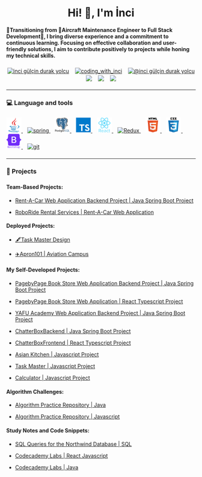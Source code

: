 ###
<h1 align="center">  Hi! 👋, I'm İnci</h1>
<h4 align="left">🚀Transitioning from 🛫Aircraft Maintenance Engineer to Full Stack Development🛬, I bring diverse experience and a commitment to continuous learning. Focusing on effective collaboration and user-friendly solutions, I aim to contribute positively to projects while honing my technical skills.</h4>

###

<div align="center">  
  <a href="https://www.linkedin.com/in/inci-g%C3%BCl%C3%A7in-durak-yolcu-b1388761/" target="blank"><img align="center" src="https://raw.githubusercontent.com/rahuldkjain/github-profile-readme-generator/master/src/images/icons/Social/linked-in-alt.svg" alt="i̇nci gülçin durak yolcu" height="30" width="auto" /></a> &nbsp;&nbsp;
  <a href="https://www.instagram.com/coding_with_inci/" target="blank"><img align="center" src="https://raw.githubusercontent.com/rahuldkjain/github-profile-readme-generator/master/src/images/icons/Social/instagram.svg" alt="coding_with_inci" height="30" width="auto" /></a> &nbsp;&nbsp;
  <a href="https://medium.com/@incigulcindurak" target="blank"><img align="center" src="https://raw.githubusercontent.com/rahuldkjain/github-profile-readme-generator/master/src/images/icons/Social/medium.svg" alt="@i̇nci gülçin durak yolcu" height="30" width="auto" /></a> &nbsp;&nbsp;
  <a href="https://gist.github.com/InciGulcinDY" target="blank"><img align="center" src="https://github.com/InciGulcinDY/InciGulcinDY/assets/113159986/bb974f5c-b58e-426b-8c86-970f04a638d5" height="30" width="auto" /></a> &nbsp;&nbsp;
  <a href="https://www.hackerrank.com/profile/incigulcindurak" target="blank"><img align="center" src="https://upload.wikimedia.org/wikipedia/commons/thumb/4/40/HackerRank_Icon-1000px.png/600px-HackerRank_Icon-1000px.png" height="30" width="auto" /></a> &nbsp;&nbsp;
  <a href="https://www.w3profile.com/inci" target="blank"><img align="center" src="https://upload.wikimedia.org/wikipedia/commons/thumb/a/a0/W3Schools_logo.svg/512px-W3Schools_logo.svg.png" height="30" width="auto" /></a> &nbsp;&nbsp;
</div> 

###
---
<h3 align="left">💻 Language and tools</h3>

###

<div align="left">
  <p align="left"> 
    <a href="https://www.java.com" target="_blank" rel="noreferrer"> <img src="https://raw.githubusercontent.com/devicons/devicon/master/icons/java/java-original.svg" alt="java" width="40" height="40"/> </a> &nbsp;&nbsp;
    <a href="https://spring.io/" target="_blank" rel="noreferrer"> <img src="https://www.vectorlogo.zone/logos/springio/springio-icon.svg" alt="spring" width="40" height="40"/> </a> &nbsp;&nbsp;
    <a href="https://www.postgresql.org" target="_blank" rel="noreferrer"> <img src="https://raw.githubusercontent.com/devicons/devicon/master/icons/postgresql/postgresql-original-wordmark.svg" alt="postgresql" width="40" height="40"/> </a>&nbsp;&nbsp;
    <a href="https://www.typescriptlang.org/" target="_blank" rel="noreferrer"> <img src="https://raw.githubusercontent.com/devicons/devicon/master/icons/typescript/typescript-original.svg" alt="typescript" width="40" height="40"/> </a>&nbsp;&nbsp;
    <a href="https://reactjs.org/" target="_blank" rel="noreferrer"> <img src="https://raw.githubusercontent.com/devicons/devicon/master/icons/react/react-original-wordmark.svg" alt="react" width="40" height="40"/> </a> &nbsp;&nbsp;
    <a href="https://redux.js.org/" target="_blank" rel="noreferrer"> <img src="https://github.com/InciGulcinDY/InciGulcinDY/assets/113159986/7872aa44-d592-4d1f-9920-7a8c2d3f5306" alt="Redux" width="auto" height="40"/> </a> &nbsp;&nbsp;
    <a href="https://www.w3.org/html/" target="_blank" rel="noreferrer"> <img src="https://raw.githubusercontent.com/devicons/devicon/master/icons/html5/html5-original-wordmark.svg" alt="html5" width="40" height="40"/> </a> &nbsp;&nbsp;
    <a href="https://www.w3schools.com/css/" target="_blank" rel="noreferrer"> <img src="https://raw.githubusercontent.com/devicons/devicon/master/icons/css3/css3-original-wordmark.svg" alt="css3" width="40" height="40"/> </a> &nbsp;&nbsp;
    <a href="https://getbootstrap.com" target="_blank" rel="noreferrer"> <img src="https://raw.githubusercontent.com/devicons/devicon/master/icons/bootstrap/bootstrap-plain-wordmark.svg" alt="bootstrap" width="40" height="40"/> </a> &nbsp;&nbsp;  
    <a href="https://git-scm.com/" target="_blank" rel="noreferrer"> <img src="https://www.vectorlogo.zone/logos/git-scm/git-scm-icon.svg" alt="git" width="40" height="40"/> </a>        
  </p>
</div>

###
---
<h3 align="left">📎 Projects</h3>

###

<div align="left">
  <p align="left"> 
    <h4>Team-Based Projects:</h4>
    <ul>
      <li>
        <a href="https://github.com/InciGulcinDY/Rent-A-Car" target="_blank" rel="noreferrer"> <p>Rent-A-Car Web Application Backend Project | Java Spring Boot Project</p> </a>
      </li>
      <li>
        <a href="https://github.com/InciGulcinDY/project-rbride" target="_blank" rel="noreferrer"> <p>RoboRide Rental Services | Rent-A-Car Web Application</p> </a>
      </li>
    </ul>
  <h4>Deployed Projects: </h4>
    <ul>
      <li>
        <a href="https://www.taskmasterdesign.com/" target="_blank" rel="noreferrer"> <p>🖋️Task Master Design</p> </a>
      </li>
      <li>
        <a href="https://www.apron101.com/" target="_blank" rel="noreferrer"> <p>✈️Apron101 | Aviation Campus</p> </a>
      </li>
    </ul>
  <h4>My Self-Developed Projects: </h4>
  <ul>
      <li>
        <a href="https://github.com/InciGulcinDY/PageByPageBookStoreApp-backend" target="_blank" rel="noreferrer"> <p>PagebyPage Book Store Web Application Backend Project | Java Spring Boot Project</p> </a>
      </li>
      <li>
        <a href="https://github.com/InciGulcinDY/PageByPageBookStoreApp-frontend" target="_blank" rel="noreferrer"> <p>PagebyPage Book Store Web Application | React Typescript Project</p> </a>
      </li>
      <li>
        <a href="https://github.com/InciGulcinDY/YafuAcademyBackend" target="_blank" rel="noreferrer"> <p>YAFU Academy Web Application Backend Project | Java Spring Boot Project</p> </a>
      </li>
      <li>
        <a href="https://github.com/InciGulcinDY/ChatterBoxBackend" target="_blank" rel="noreferrer"> <p>ChatterBoxBackend | Java Spring Boot Project </p> </a>
      </li>
      <li>
        <a href="https://github.com/InciGulcinDY/ChatterBoxFrontend" target="_blank" rel="noreferrer"> <p>ChatterBoxFrontend | React Typescript Project </p> </a>
      </li>
      <li>
        <a href="https://github.com/InciGulcinDY/asianKitchen" target="_blank" rel="noreferrer"> <p>Asian Kitchen | Javascript Project </p> </a>
      </li>
      <li>
        <a href="https://github.com/InciGulcinDY/taskMaster" target="_blank" rel="noreferrer"> <p>Task Master | Javascript Project </p> </a>
      </li>
      <li>
        <a href="https://github.com/InciGulcinDY/calculator" target="_blank" rel="noreferrer"> <p>Calculator | Javascript Project </p> </a>
      </li>
    </ul>
  <h4>Algorithm Challenges: </h4>
    <ul>
      <li>
        <a href="https://github.com/InciGulcinDY/Algorithms" target="_blank" rel="noreferrer"> <p>Algorithm Practice Repository | Java </p> </a>
      </li>
      <li>
        <a href="https://github.com/InciGulcinDY/JavascriptAlgorithms" target="_blank" rel="noreferrer"> <p>Algorithm Practice Repository | Javascript</p> </a>
      </li>
    </ul>
  <h4>Study Notes and Code Snippets: </h4>
      <ul>
      <li>
        <a href="https://github.com/InciGulcinDY/SQL-Queries-for-the-Northwind-Database" target="_blank" rel="noreferrer"> <p>SQL Queries for the Northwind Database | SQL </p> </a>
      </li>
      <li>
        <a href="https://github.com/InciGulcinDY/Codecademy-React-Labs" target="_blank" rel="noreferrer"> <p>Codecademy Labs | React Javascript</p> </a>
      </li>
      <li>
        <a href="https://github.com/InciGulcinDY/Codecademy-Java-Labs" target="_blank" rel="noreferrer"> <p>Codecademy Labs | Java</p> </a>
      </li>
    </ul>
  </p>
</div>

